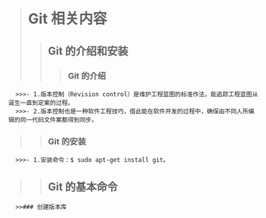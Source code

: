  ># Git 相关内容
 >>## Git 的介绍和安装
 >>>### Git 的介绍  
 
      >>>- 1.版本控制（Revision control）是维护工程蓝图的标准作法，能追踪工程蓝图从诞生一直到定案的过程。
      >>>- 2.版本控制也是一种软件工程技巧，借此能在软件开发的过程中，确保由不同人所编辑的同一代码文件案都得到同步。
 >>### Git 的安装
      >>>- 1.安装命令：$ sudo apt-get install git。
 >>## Git 的基本命令
      >>### 创建版本库
